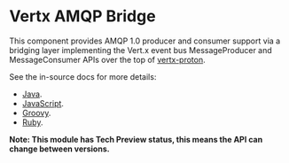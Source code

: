 # Vertx AMQP Bridge

This component provides AMQP 1.0 producer and consumer support via a bridging layer implementing the Vert.x event bus
MessageProducer and MessageConsumer APIs over the top of [vertx-proton](https://github.com/vert-x3/vertx-proton).

See the in-source docs for more details:
- [Java](src/main/asciidoc/java/index.adoc).
- [JavaScript](src/main/asciidoc/js/index.adoc).
- [Groovy](src/main/asciidoc/groovy/index.adoc).
- [Ruby](src/main/asciidoc/ruby/index.adoc).

**Note: This module has Tech Preview status, this means the API can change between versions.**
